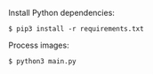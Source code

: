 Install Python dependencies:

```shell
$ pip3 install -r requirements.txt
```

Process images:

```shell
$ python3 main.py
```